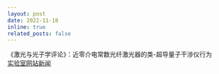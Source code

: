 ```yaml
---
layout: post
date: 2022-11-18
inline: true
related_posts: false
---
```


《激光与光子学评论》：近零介电常数光纤激光器的类-超导量子干涉仪行为 
<br>
[实验室网站新闻](https://web.pkusz.edu.cn/lnfo/%e5%8c%97%e4%ba%ac%e5%a4%a7%e5%ad%a6%e6%9d%8e%e5%80%a9%e8%af%be%e9%a2%98%e7%bb%84%e3%80%81%e6%b8%85%e5%8d%8e%e5%a4%a7%e5%ad%a6%e4%bb%98%e7%ba%a2%e5%b2%a9%e8%af%be%e9%a2%98%e7%bb%84-lpr-%ef%bc%9a/)
